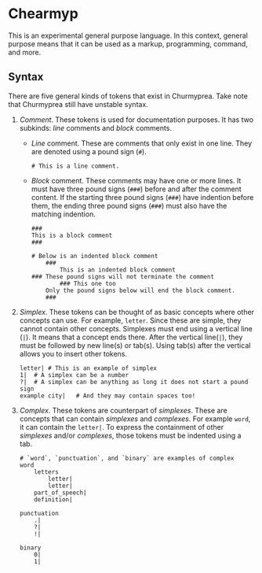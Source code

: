 # Chearmyp
This is an experimental general purpose language. In this context, general purpose means that it can
be used as a markup, programming, command, and more.

## Syntax
There are five general kinds of tokens that exist in Churmyprea. Take note that Churmyprea still
have unstable syntax.
1. *Comment*. These tokens is used for documentation purposes. It has two subkinds: *line* comments
	and *block* comments.
    - *Line* comment. These are comments that only exist in one line. They are denoted using a pound
      sign (`#`).
		```
		# This is a line comment.
		```
    - *Block* comment. These comments may have one or more lines. It must have three pound signs
      (`###`) before and after the comment content. If the starting three pound signs (`###`) have
      indention before them, the ending three pound signs (`###`) must also have the matching
      indention.
		```
		###
		This is a block comment
		###

		# Below is an indented block comment
			###
				This is an indented block comment
		### These pound signs will not terminate the comment
				### This one too
			Only the pound signs below will end the block comment.
			###
		```

2. *Simplex*. These tokens can be thought of as basic concepts where other concepts can use. For
   example, `letter`. Since these are simple, they cannot contain other concepts. Simplexes must end
   using a vertical line (`|`). It means that a concept ends there. After the vertical line(`|`),
   they must be followed by new line(s) or tab(s). Using tab(s) after the vertical allows you to
   insert other tokens.
	```
	letter|	# This is an example of simplex
	1|	# A simplex can be a number
	?|	# A simplex can be anything as long it does not start a pound sign
	example city|	# And they may contain spaces too!
	```

3. *Complex*. These tokens are counterpart of *simplexes*. These are concepts that can contain
   *simplexes* and *complexes*. For example `word`, it can contain the `letter|`. To express the
   containment of other *simplexes* and/or *complexes*, those tokens must be indented using a tab.
	```
	# `word`, `punctuation`, and `binary` are examples of complex
	word
		letters
			letter|
			letter|
		part_of_speech|
		definition|

	punctuation
		.|
		?|
		!|

	binary
		0|
		1|
	```
